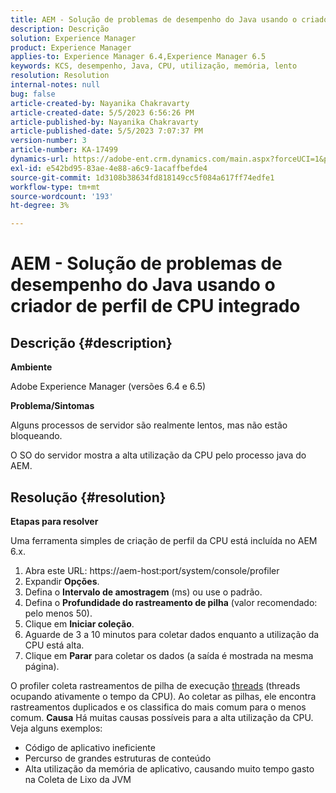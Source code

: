 ```yaml
---
title: AEM - Solução de problemas de desempenho do Java usando o criador de perfil de CPU integrado
description: Descrição
solution: Experience Manager
product: Experience Manager
applies-to: Experience Manager 6.4,Experience Manager 6.5
keywords: KCS, desempenho, Java, CPU, utilização, memória, lento
resolution: Resolution
internal-notes: null
bug: false
article-created-by: Nayanika Chakravarty
article-created-date: 5/5/2023 6:56:26 PM
article-published-by: Nayanika Chakravarty
article-published-date: 5/5/2023 7:07:37 PM
version-number: 3
article-number: KA-17499
dynamics-url: https://adobe-ent.crm.dynamics.com/main.aspx?forceUCI=1&pagetype=entityrecord&etn=knowledgearticle&id=c0334588-76eb-ed11-a7c6-6045bd006704
exl-id: e542bd95-83ae-4e88-a6c9-1acaffbefde4
source-git-commit: 1d3108b38634fd818149cc5f084a617ff74edfe1
workflow-type: tm+mt
source-wordcount: '193'
ht-degree: 3%

---
```


# AEM - Solução de problemas de desempenho do Java usando o criador de perfil de CPU integrado

## Descrição {#description}


<b>Ambiente</b>

Adobe Experience Manager (versões 6.4 e 6.5)

<b>Problema/Sintomas</b>

Alguns processos de servidor são realmente lentos, mas não estão bloqueando.

O SO do servidor mostra a alta utilização da CPU pelo processo java do AEM.


## Resolução {#resolution}


<b>Etapas para resolver</b>

Uma ferramenta simples de criação de perfil da CPU está incluída no AEM 6.x.

1. Abra este URL: https://aem-host:port/system/console/profiler
2. Expandir <b>Opções</b>.
3. Defina o <b>Intervalo de amostragem</b> (ms) ou use o padrão.
4. Defina o <b>Profundidade do rastreamento de pilha</b> (valor recomendado: pelo menos 50).
5. Clique em <b>Iniciar coleção</b>.
6. Aguarde de 3 a 10 minutos para coletar dados enquanto a utilização da CPU está alta.
7. Clique em <b>Parar</b> para coletar os dados (a saída é mostrada na mesma página).


O profiler coleta rastreamentos de pilha de execução [threads](https://docs.oracle.com/javase/tutorial/essential/concurrency/threads.html) (threads ocupando ativamente o tempo da CPU). Ao coletar as pilhas, ele encontra rastreamentos duplicados e os classifica do mais comum para o menos comum.
<b>Causa</b>
Há muitas causas possíveis para a alta utilização da CPU. Veja alguns exemplos:

- Código de aplicativo ineficiente
- Percurso de grandes estruturas de conteúdo
- Alta utilização da memória de aplicativo, causando muito tempo gasto na Coleta de Lixo da JVM
